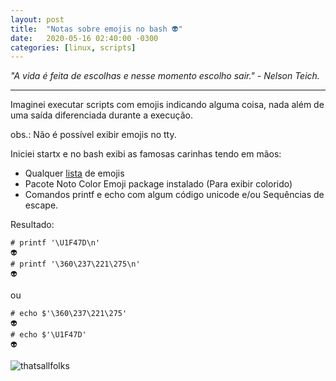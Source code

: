 ```yaml
---
layout: post
title:  "Notas sobre emojis no bash 👽"
date:   2020-05-16 02:40:00 -0300
categories: [linux, scripts]
---
```


_"A vida é feita de escolhas e nesse momento escolho sair." - Nelson Teich._

---

Imaginei executar scripts com emojis indicando alguma coisa, nada além de uma saída diferenciada durante a execução.

obs.: Não é possível exibir emojis no tty. 

Iniciei startx e no bash exibi as famosas carinhas tendo em mãos:

- Qualquer [lista](https://unicode.org/emoji/charts/full-emoji-list.html) de emojis
- Pacote Noto Color Emoji package instalado (Para exibir colorido)
- Comandos printf e echo com algum código unicode e/ou Sequências de escape.


Resultado:

```
# printf '\U1F47D\n'
👽
# printf '\360\237\221\275\n'
👽
```
ou
```
# echo $'\360\237\221\275'
👽
# echo $'\U1F47D'
👽
 ```
![thatsallfolks](https://qph.fs.quoracdn.net/main-qimg-0091a2fc16180ba9a3b0b0e74678ca1f)


